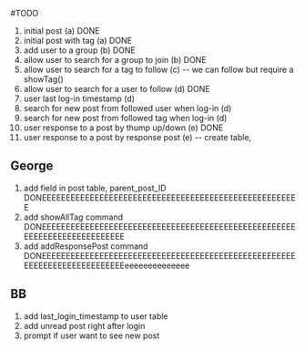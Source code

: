 #TODO

1. initial post (a) DONE
2. initial post with tag (a) DONE
3. add user to a group (b) DONE
4. allow user to search for a group to join (b) DONE
5. allow user to search for a tag to follow (c) -- we can follow but require a showTag()
6. allow user to search for a user to follow (d) DONE
7. user last log-in timestamp (d) 
8. search for new post from followed user when log-in (d)
9. search for new post from followed tag when log-in (d)
10. user response to a post by thump up/down (e) DONE 
11. user response to a post by response post (e) -- create table, 

## George
1. add field in post table, parent_post_ID  DONEEEEEEEEEEEEEEEEEEEEEEEEEEEEEEEEEEEEEEEEEEEEEEEEEEEEEE
2. add showAllTag command DONEEEEEEEEEEEEEEEEEEEEEEEEEEEEEEEEEEEEEEEEEEEEEEEEEEEEEEEEEEEEEEEEEEEEEEEEEE
3. add addResponsePost command DONEEEEEEEEEEEEEEEEEEEEEEEEEEEEEEEEEEEEEEEEEEEEEEEEEEEEEEEEEEEEEEEEEEEEEEEEEEeeeeeeeeeeeeee

## BB
1. add last_login_timestamp to user table
2. add unread post right after login
3. prompt if user want to see new post
